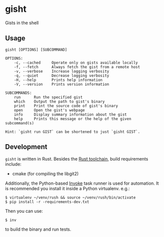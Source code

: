 # gisht

Gists in the shell

## Usage

    gisht [OPTIONS] [SUBCOMMAND]
    
    OPTIONS:
        -c, --cached     Operate only on gists available locally
        -f, --fetch      Always fetch the gist from a remote host
        -v, --verbose    Increase logging verbosity
        -q, --quiet      Decrease logging verbosity
        -H, --help       Prints help information
        -V, --version    Prints version information
    
    SUBCOMMANDS:
        run      Run the specified gist
        which    Output the path to gist's binary
        print    Print the source code of gist's binary
        open     Open the gist's webpage
        info     Display summary information about the gist
        help     Prints this message or the help of the given subcommand(s)
    
    Hint: `gisht run GIST` can be shortened to just `gisht GIST`.

## Development

`gisht` is written in Rust. Besides the [Rust toolchain](http://rustup.sh), build requirements include:

* cmake (for compiling the libgit2)

Additionally, the Python-based [Invoke](http://pyinvoke.org) task runner is used for automation.
It is recommended you install it inside a Python virtualenv. e.g.:

    $ virtualenv ~/venv/rush && source ~/venv/rush/bin/activate
    $ pip install -r -requirements-dev.txt

Then you can use:

    $ inv

to build the binary and run tests.
